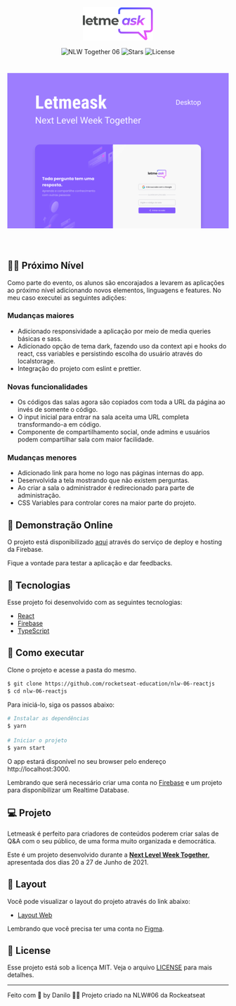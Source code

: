 <p align="center">
  <img alt="Letmeask" src=".github/logo.svg" width="160px">
</p>

<p align="center">
  <img src="https://img.shields.io/static/v1?label=NLW&message=06&color=8257E5&labelColor=000000" alt="NLW Together 06" />
  
  <img src="https://img.shields.io/github/stars/rocketseat-education/nlw-06-reactjs?label=stars&message=MIT&color=8257E5&labelColor=000000" alt="Stars">

  <img  src="https://img.shields.io/static/v1?label=license&message=MIT&color=8257E5&labelColor=000000" alt="License">   
</p>

<h1 align="center">
    <img alt="Letmeask" src=".github/cover.svg" />
</h1>

<br>

## 🧑‍🚀 Próximo Nível

Como parte do evento, os alunos são encorajados a levarem as aplicações ao próximo nível adicionando novos elementos, linguagens e features. No meu caso executei as seguintes adições:
### Mudanças maiores
* Adicionado responsividade a aplicação por meio de media queries básicas e sass.
* Adicionado opção de tema dark, fazendo uso da context api e hooks do react, css variables e persistindo escolha do usuário através do localstorage.
* Integração do projeto com eslint e prettier.

### Novas funcionalidades
* Os códigos das salas agora são copiados com toda a URL da página ao invés de somente o código.
* O input inicial para entrar na sala aceita uma URL completa transformando-a em código.
* Componente de compartilhamento social, onde admins e usuários podem compartilhar sala com maior facilidade.

### Mudanças menores
* Adicionado link para home no logo nas páginas internas do app.
* Desenvolvida a tela mostrando que não existem perguntas.
* Ao criar a sala o administrador é redirecionado para parte de administração.
* CSS Variables para controlar cores na maior parte do projeto.

## 🧪 Demonstração Online

O projeto está disponibilizado [aqui](https://letmeask-23a1c.web.app/) através do serviço de deploy e hosting da Firebase.

Fique a vontade para testar a aplicação e dar feedbacks.

## 🧪 Tecnologias

Esse projeto foi desenvolvido com as seguintes tecnologias:

- [React](https://reactjs.org)
- [Firebase](https://firebase.google.com/)
- [TypeScript](https://www.typescriptlang.org/)

## 🚀 Como executar

Clone o projeto e acesse a pasta do mesmo.

```bash
$ git clone https://github.com/rocketseat-education/nlw-06-reactjs
$ cd nlw-06-reactjs
```

Para iniciá-lo, siga os passos abaixo:
```bash
# Instalar as dependências
$ yarn

# Iniciar o projeto
$ yarn start
```
O app estará disponível no seu browser pelo endereço http://localhost:3000.

Lembrando que será necessário criar uma conta no [Firebase](https://firebase.google.com/) e um projeto para disponibilizar um Realtime Database.

## 💻 Projeto

Letmeask é perfeito para criadores de conteúdos poderem criar salas de Q&A com o seu público, de uma forma muito organizada e democrática. 

Este é um projeto desenvolvido durante a **[Next Level Week Together](https://nextlevelweek.com/)**, apresentada dos dias 20 a 27 de Junho de 2021.

## 🔖 Layout

Você pode visualizar o layout do projeto através do link abaixo:

- [Layout Web](https://www.figma.com/file/u0BQK8rCf2KgzcukdRRCWh/Letmeask/duplicate) 

Lembrando que você precisa ter uma conta no [Figma](http://figma.com/).

## 📝 License

Esse projeto está sob a licença MIT. Veja o arquivo [LICENSE](LICENSE.md) para mais detalhes.

---

Feito com 💜 by Danilo 👋🏻
Projeto criado na NLW#06 da Rockeatseat